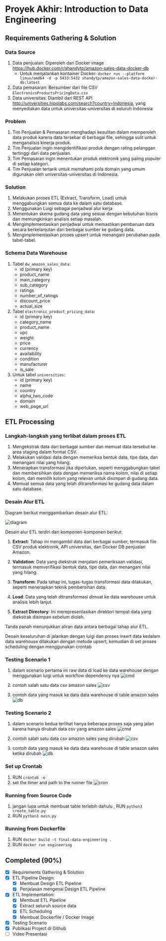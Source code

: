 # Proyek Akhir: Introduction to Data Engineering

## Requirements Gathering & Solution

### Data Source
1. Data penjualan: Diperoleh dari Docker image https://hub.docker.com/r/shandytp/amazon-sales-data-docker-db
   - Untuk menjalankan kontainer Docker: `docker run --platform linux/amd64 -d -p 5433:5432 shandytp/amazon-sales-data-docker-db:latest`
2. Data pemasaran: Bersumber dari file CSV `ElectronicsProductsPricingData.csv`
3. Data universitas: Diambil dari REST API http://universities.hipolabs.com/search?country=Indonesia, yang menyediakan data untuk universitas-universitas di seluruh Indonesia

### Problem
1. Tim Penjualan & Pemasaran menghadapi kesulitan dalam memperoleh data produk karena data tersebar di berbagai file, sehingga sulit untuk menganalisis kinerja produk.
2. Tim Penjualan ingin mengidentifikasi produk dengan rating pelanggan tertinggi dari data penjualan.
3. Tim Pemasaran ingin menentukan produk elektronik yang paling populer di setiap kategori.
4. Tim Penjualan tertarik untuk memahami pola domain yang umum digunakan oleh universitas-universitas di Indonesia.

### Solution
1. Melakukan proses ETL (Extract, Transform, Load) untuk menggabungkan semua data ke dalam satu database.
2. Menggunakan Luigi sebagai penjadwal alur kerja
3. Menentukan skema gudang data yang sesuai dengan kebutuhan bisnis dan memungkinkan analisis setiap masalah.
4. Mengimplementasikan penjadwal untuk memastikan pembaruan data secara berkelanjutan dari berbagai sumber ke gudang data.
5. Mengimplementasikan proses upsert untuk menangani perubahan pada tabel-tabel.

### Schema Data Warehouse

1. Tabel `dw_amazon_sales_data`:
   - id (primary key)
   - product_name
   - main_category
   - sub_category
   - ratings
   - number_of_ratings
   - discount_price
   - actual_size
2. Tabel `electronic_product_pricing_data`:
   - id (primary key)
   - category_name
   - product_name
   - upc
   - weight
   - price
   - currency
   - availability
   - condition
   - manufacturer
   - is_sale
3. Untuk tabel `universities`:
   - id (primary key)
   - name
   - country
   - alpha_two_code
   - domain
   - web_page_url

## ETL Processing

### Langkah-langkah yang terlibat dalam proses ETL
1. Mengekstrak data dari berbagai sumber dan memuat data tersebut ke area staging dalam format CSV.
2. Melakukan validasi data dengan memeriksa bentuk data, tipe data, dan menangani nilai yang hilang.
3. Menerapkan transformasi jika diperlukan, seperti menggabungkan tabel dan membersihkan data dengan memeriksa nama kolom, nilai di setiap kolom, dan memilih kolom yang relevan untuk disimpan di gudang data.
4. Memuat semua data yang telah ditransformasi ke gudang data dalam satu database.

### Desain Alur ETL

Diagram berikut menggambarkan desain alur ETL:

![diagram](img/diagram.png)

Desain alur ETL terdiri dari komponen-komponen berikut:

1. **Extract**: Tahap ini mengambil data dari berbagai sumber, termasuk file CSV produk elektronik, API universitas, dan Docker DB penjualan Amazon.

2. **Validation**: Data yang diekstrak menjalani pemeriksaan validasi, termasuk memverifikasi bentuk data, tipe data, dan menangani nilai yang hilang.

3. **Transform**: Pada tahap ini, tugas-tugas transformasi data dilakukan, seperti menerapkan teknik pembersihan data.

4. **Load**: Data yang telah ditransformasi dimuat ke data warehouse untuk analisis lebih lanjut.

5. **Extract Directory**: Ini merepresentasikan direktori tempat data yang diekstrak disimpan sebelum diolah.

Tanda panah menunjukkan aliran data antara berbagai tahap alur ETL.

Desain keseluruhan di jalankan dengan luigi dan proses insert data kedalam data warehouse dilakukan dengan metode upsert, kemudian di set proses scheduling dengan menggunakan crontab

### Testing Scenario 1
1. dalam scenario pertama ini raw data di load ke data warehouse dengan menggunakan luigi untuk workflow dependency nya
![cmd](img/testing_scenario_1_cmd.png)

2. contoh salah satu data csv amazon sales
![csv](img/testing_scenario_1_csv.png)

3. contoh data yang masuk ke data data warehouse di table amazon sales
![db](img/testing_scenario_1_db.png)

### Testing Scenario 2
1. dalam scenario kedua terlihat hanya beberapa proses saja yang jalan karena hanya dirubah data csv yang amazon sales
![cmd](img/testing_scenario_2_cmd.png)

2. contoh salah satu data csv amazon sales yang dirubah
![csv](img/testing_scenario_2_csv.png)

3. contoh data yang masuk ke data data warehouse di table amazon sales ketika dirubah
![db](img/testing_scenario_2_db.png)


### Set up Crontab
1. RUN `crontab -e`
2. set the timer and path to the runner file
![cron](img/crontab.png)

### Running from Source Code
1. jangan lupa untuk membuat table terlebih dahulu , RUN `python3 create_table.py`
2. RUN `python3 main.py`

### Running from Dockerfile
1. RUN `docker build -t final-data-engineering .`
2. RUN `docker run engineering`

## Completed (90%)

- [x] Requirements Gathering & Solution
- [x] ETL Pipeline Design:
  - [x] Membuat Design ETL Pipeline
  - [x] Penjelasan mengenai Design ETL Pipeline
- [x] ETL Implementation:
  - [x] Membuat ETL Pipeline
  - [x] Extract seluruh source data
  - [x] ETL Scheduling
  - [x] Membuat Dockerfile / Docker Image
- [x] Testing Scenario
- [x] Publikasi Project di Github
- [ ] Video Presentasi